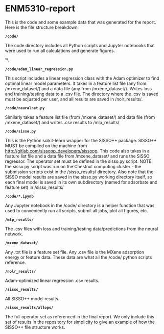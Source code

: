 # ENM5310-report

This is the code and some example data that was generated for the report. Here is the file structure breakdown:

**`/code/`**

The code directory includes all Python scripts and Jupyter notebooks that were used to run all calculations and generate figures.

"\

**`/code/adam_linear_regression.py`**

This script includes a linear regression class with the Adam optimizer to find optimal linear model parameters. It takes in a feature list file (any from /mxene_dataset/) and a data file (any from /mxene_dataset/). Writes loss and training/testing data to a .csv file. The directory where the .csv is saved must be adjusted per user, and all results are saved in /nolr_results/.


**`/code/neuralnet.py`**

Similarly takes a feature list file (from /mxene_dataset/) and data file (from /mxene_dataset/) and writes .csv results to /mlp_results/


**`/code/sisso.py`**

This is the Python scikit-learn wrapper for the SISSO++ package. SISSO++ MUST be compiled on the machine from http://gitlab.com/sissopp_developers/sissopp. This code also takes in a feature list file and a data file from /mxene_dataset/ and runs the SISSO regressor. The operator set must be defined in the sisso.py script. NOTE: the sisso.py script was run on the Chestnut computing cluster - the submission scripts exist in the /sisso_results/ directory. Also note that the SISSO model results are saved in the sisso.py working directory itself, so each final model is saved in its own subdirectory (named for adsorbate and feature set) in /sisso_results/


**`/code/*.ipynb`**

Any Jupyter notebook in the /code/ directory is a helper function that was used to conveniently run all scripts, submit all jobs, plot all figures, etc.


**`/mlp_results/`**

The .csv files with loss and training/testing data/predictions from the neural network.


**`/mxene_dataset/`**

Any .txt file is a feature set file. Any .csv file is the MXene adsorption energy or feature data. These data are what all the /code/ python scripts reference.


**`/nolr_results/`**

Adam-optimized linear regression .csv results.


**`/sisso_results/`**

All SISSO++ model results.

**`/sisso_results/allops/`**

The full operator set as referenced in the final report. We only include this set of results in the repository for simplicity to give an example of how the SISSO++ file structure works.
